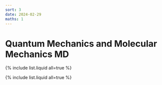 ```yaml
---
sort: 3
date: 2024-02-29
maths: 1
---
```


# Quantum Mechanics and Molecular Mechanics MD


{% include list.liquid all=true %}

{% include list.liquid all=true %}
